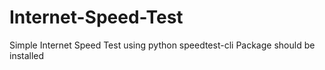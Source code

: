 # Internet-Speed-Test
Simple Internet Speed Test using python
speedtest-cli Package should be installed
